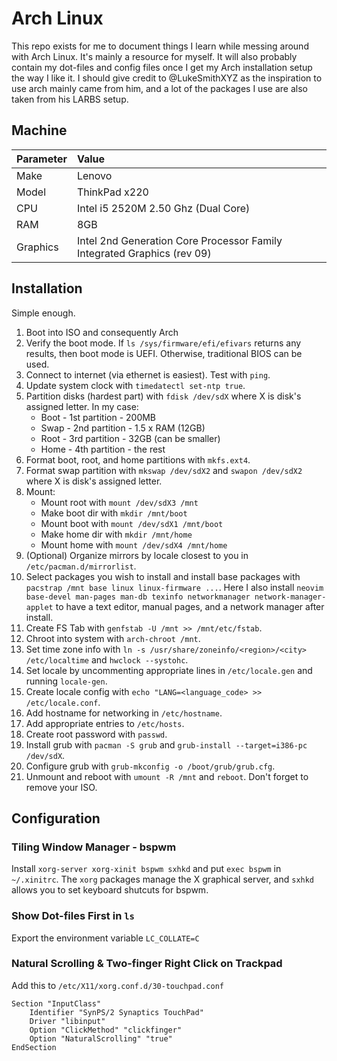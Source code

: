 # Arch Linux

This repo exists for me to document things I learn while messing around with Arch Linux. It's mainly a resource for myself. It will also probably contain my dot-files and config files once I get my Arch installation setup the way I like it. I should give credit to @LukeSmithXYZ as the inspiration to use arch mainly came from him, and a lot of the packages I use are also taken from his LARBS setup.

## Machine
| Parameter | Value |
| :---      | :---  |
| Make | Lenovo |
| Model | ThinkPad x220 |
| CPU | Intel i5 2520M 2.50 Ghz (Dual Core)|
| RAM | 8GB |
| Graphics | Intel 2nd Generation Core Processor Family Integrated Graphics (rev 09) |

## Installation
Simple enough.

1. Boot into ISO and consequently Arch
2. Verify the boot mode. If `ls /sys/firmware/efi/efivars` returns any results, then boot mode is UEFI. Otherwise, traditional BIOS can be used.
3. Connect to internet (via ethernet is easiest). Test with `ping`.
4. Update system clock with `timedatectl set-ntp true`.
5. Partition disks (hardest part) with `fdisk /dev/sdX` where X is disk's assigned letter. In my case:
    * Boot - 1st partition - 200MB
    * Swap - 2nd partition - 1.5 x RAM (12GB)
    * Root - 3rd partition - 32GB (can be smaller)
    * Home - 4th partition - the rest
6. Format boot, root, and home partitions with `mkfs.ext4`.
7. Format swap partition with `mkswap /dev/sdX2` and `swapon /dev/sdX2` where X is disk's assigned letter.
8. Mount:
    * Mount root with `mount /dev/sdX3 /mnt`
    * Make boot dir with `mkdir /mnt/boot`
    * Mount boot with `mount /dev/sdX1 /mnt/boot`
    * Make home dir with `mkdir /mnt/home`
    * Mount home with `mount /dev/sdX4 /mnt/home`
9. (Optional) Organize mirrors by locale closest to you in `/etc/pacman.d/mirrorlist`. 
10. Select packages you wish to install and install base packages with `pacstrap /mnt base linux linux-firmware ...`. Here I also install `neovim base-devel man-pages man-db texinfo networkmanager network-manager-applet` to have a text editor, manual pages, and a network manager after install. 
11. Create FS Tab with `genfstab -U /mnt >> /mnt/etc/fstab`.
12. Chroot into system with `arch-chroot /mnt`.
13. Set time zone info with `ln -s /usr/share/zoneinfo/<region>/<city> /etc/localtime` and `hwclock --systohc`.
14. Set locale by uncommenting appropriate lines in `/etc/locale.gen` and running `locale-gen`.
15. Create locale config with `echo "LANG=<language_code> >> /etc/locale.conf`.
16. Add hostname for networking in `/etc/hostname`.
17. Add appropriate entries to `/etc/hosts`.
18. Create root password with `passwd`.
19. Install grub with `pacman -S grub` and `grub-install --target=i386-pc /dev/sdX`.
20. Configure grub with `grub-mkconfig -o /boot/grub/grub.cfg`.
21. Unmount and reboot with `umount -R /mnt` and `reboot`. Don't forget to remove your ISO.

## Configuration

### Tiling Window Manager - bspwm
Install `xorg-server xorg-xinit bspwm sxhkd` and put `exec bspwm` in `~/.xinitrc`. The `xorg` packages manage the X graphical server, and `sxhkd` allows you to set keyboard shutcuts for bspwm. 

### Show Dot-files First in `ls`
Export the environment variable `LC_COLLATE=C`

### Natural Scrolling & Two-finger Right Click on Trackpad
Add this to `/etc/X11/xorg.conf.d/30-touchpad.conf`
```
Section "InputClass"
	Identifier "SynPS/2 Synaptics TouchPad"
	Driver "libinput"
	Option "ClickMethod" "clickfinger"
	Option "NaturalScrolling" "true"
EndSection
```
